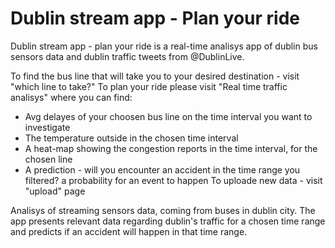 # Dublin stream app - Plan your ride
Dublin stream app - plan your ride is a real-time analisys app of dublin bus sensors data and dublin traffic tweets from @DublinLive.

To find the bus line that will take you to your desired destination - visit "which line to take?"
To plan your ride please visit "Real time traffic analisys" where you can find:
 - Avg delayes of your choosen bus line on the time interval you want to investigate 
 - The temperature outside in the chosen time interval
 - A heat-map showing the congestion reports in the time interval, for the chosen line
 - A prediction - will you encounter an accident in the time range you filtered? a probability for an event to happen
To uploade new data - visit "upload" page


 Analisys of streaming sensors data, coming from buses in dublin city. The app presents relevant data regarding dublin's traffic for a chosen time range and predicts if an accident will happen in that time range.
